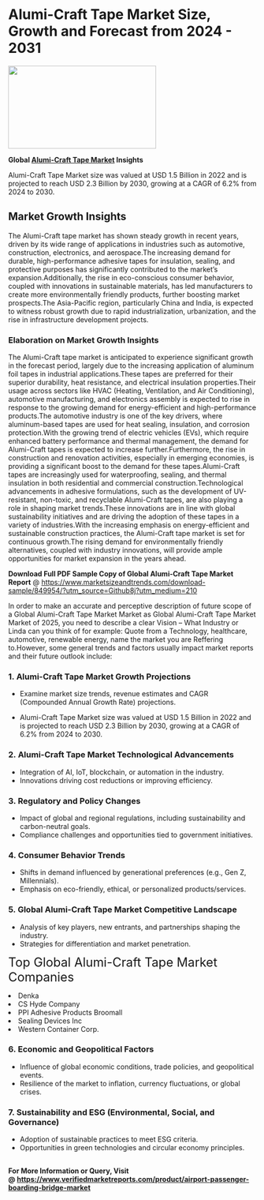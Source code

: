 <H1>Alumi-Craft Tape Market Size, Growth and Forecast from 2024 - 2031</H1><img class="aligncenter size-medium wp-image-584254" src="https://thirdeyenews.in/wp-content/uploads/2024/09/Global-Market-Research-300x168.jpeg" alt="" width="300" height="168" /><p><strong>Global&nbsp;<a href="https://www.marketsizeandtrends.com/download-sample/849954/?utm_source=Github8j?utm_medium=210">Alumi-Craft Tape Market</a> Insights</strong></p><p>Alumi-Craft Tape Market size was valued at USD 1.5 Billion in 2022 and is projected to reach USD 2.3 Billion by 2030, growing at a CAGR of 6.2% from 2024 to 2030.</p><p><h2>Market Growth Insights</h2> The Alumi-Craft tape market has shown steady growth in recent years, driven by its wide range of applications in industries such as automotive, construction, electronics, and aerospace.The increasing demand for durable, high-performance adhesive tapes for insulation, sealing, and protective purposes has significantly contributed to the market’s expansion.Additionally, the rise in eco-conscious consumer behavior, coupled with innovations in sustainable materials, has led manufacturers to create more environmentally friendly products, further boosting market prospects.The Asia-Pacific region, particularly China and India, is expected to witness robust growth due to rapid industrialization, urbanization, and the rise in infrastructure development projects. <h3>Elaboration on Market Growth Insights</h3> The Alumi-Craft tape market is anticipated to experience significant growth in the forecast period, largely due to the increasing application of aluminum foil tapes in industrial applications.These tapes are preferred for their superior durability, heat resistance, and electrical insulation properties.Their usage across sectors like HVAC (Heating, Ventilation, and Air Conditioning), automotive manufacturing, and electronics assembly is expected to rise in response to the growing demand for energy-efficient and high-performance products.The automotive industry is one of the key drivers, where aluminum-based tapes are used for heat sealing, insulation, and corrosion protection.With the growing trend of electric vehicles (EVs), which require enhanced battery performance and thermal management, the demand for Alumi-Craft tapes is expected to increase further.Furthermore, the rise in construction and renovation activities, especially in emerging economies, is providing a significant boost to the demand for these tapes.Alumi-Craft tapes are increasingly used for waterproofing, sealing, and thermal insulation in both residential and commercial construction.Technological advancements in adhesive formulations, such as the development of UV-resistant, non-toxic, and recyclable Alumi-Craft tapes, are also playing a role in shaping market trends.These innovations are in line with global sustainability initiatives and are driving the adoption of these tapes in a variety of industries.With the increasing emphasis on energy-efficient and sustainable construction practices, the Alumi-Craft tape market is set for continuous growth.The rising demand for environmentally friendly alternatives, coupled with industry innovations, will provide ample opportunities for market expansion in the years ahead.</p><p><span class=""><strong>Download Full PDF Sample Copy of Global Alumi-Craft Tape Market Report</strong> @ <a href="https://www.marketsizeandtrends.com/download-sample/849954/?utm_source=Github8j?utm_medium=210" target="_blank">https://www.marketsizeandtrends.com/download-sample/849954/?utm_source=Github8j?utm_medium=210</a></span></p><p>In order to make an accurate and perceptive description of future scope of a Global&nbsp;Alumi-Craft Tape Market Market as Global&nbsp;Alumi-Craft Tape Market Market of 2025, you need to describe a clear Vision &ndash; What Industry or Linda can you think of for example: Quote from a Technology, healthcare, automotive, renewable energy, name the market you are Reffering to.However, some general trends and factors usually impact market reports and their future outlook include:</p><h3>1.&nbsp;<strong>Alumi-Craft Tape Market Growth Projections</strong></h3><ul><li>Examine market size trends, revenue estimates and CAGR (Compounded Annual Growth Rate) projections.</li><li><p>Alumi-Craft Tape Market size was valued at USD 1.5 Billion in 2022 and is projected to reach USD 2.3 Billion by 2030, growing at a CAGR of 6.2% from 2024 to 2030.</p></li></ul><h3>2.&nbsp;<strong>Alumi-Craft Tape Market Technological Advancements</strong></h3><ul><li>Integration of AI, IoT, blockchain, or automation in the industry.</li><li>Innovations driving cost reductions or improving efficiency.</li></ul><h3>3.&nbsp;<strong>Regulatory and Policy Changes</strong></h3><ul><li>Impact of global and regional regulations, including sustainability and carbon-neutral goals.</li><li>Compliance challenges and opportunities tied to government initiatives.</li></ul><h3>4.&nbsp;<strong>Consumer Behavior Trends</strong></h3><ul><li>Shifts in demand influenced by generational preferences (e.g., Gen Z, Millennials).</li><li>Emphasis on eco-friendly, ethical, or personalized products/services.</li></ul><h3>5.&nbsp;<strong>Global Alumi-Craft Tape Market Competitive Landscape</strong></h3><ul><li>Analysis of key players, new entrants, and partnerships shaping the industry.</li><li>Strategies for differentiation and market penetration.</li></ul><p data-pm-slice="1 1 []"><span style="color: inherit; font-family: inherit; font-size: 25px;">Top Global Alumi-Craft Tape Market Companies</span></p><div class="" data-test-id=""><p><li>Denka</li><li> CS Hyde Company</li><li> PPI Adhesive Products Broomall</li><li> Sealing Devices Inc</li><li> Western Container Corp.</li></p></div><h3>6.&nbsp;<strong>Economic and Geopolitical Factors</strong></h3><ul><li>Influence of global economic conditions, trade policies, and geopolitical events.</li><li>Resilience of the market to inflation, currency fluctuations, or global crises.</li></ul><h3>7.&nbsp;<strong>Sustainability and ESG (Environmental, Social, and Governance)</strong></h3><ul><li>Adoption of sustainable practices to meet ESG criteria.</li><li>Opportunities in green technologies and circular economy principles.</li></ul><h2><strong style="font-size: 14px;">For More Information or Query, Visit @&nbsp;</strong><a style="background-color: #ffffff; font-size: 14px;" href="https://www.marketsizeandtrends.com/report/alumi-craft-tape-market/" target="_blank">https://www.verifiedmarketreports.com/product/airport-passenger-boarding-bridge-market</a></h2>